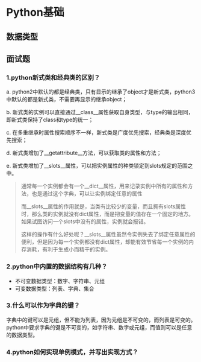 

# Python基础

## 数据类型

## 面试题

### 1.python新式类和经典类的区别？

a. python2中默认的都是经典类，只有显示的继承了object才是新式类，python3中默认的都是新式类，不需要再显示的继承object；

b. 新式类的实例可以直接通过\__class__属性获取自身类型，与type的输出相同，即新式类保持了class和type的统一；

c. 在多重继承时属性搜索顺序不一样，新式类是广度优先搜索，经典类是深度优先搜索；

d. 新式类增加了\__getattribute__方法，可以获取类的属性和方法；

e. 新式类增加了\__slots__属性，可以把实例属性的种类锁定到slots规定的范围之中。

> 通常每一个实例都会有一个\__dict__属性，用来记录实例中所有的属性和方法，也是通过这个字典，可以让实例绑定任意的属性
>
> 而\__slots__属性的作用就是，当类有比较少的变量，而且拥有slots属性时，那么类的实例就没有dict属性，而是把变量的值存在一个固定的地方。如果试图访问一个slots中没有的属性，实例就会报错。
>
> 这样的操作有什么好处呢？\__slots__属性虽然令实例失去了绑定任意属性的便利，但是因为每一个实例都没有dict属性，却能有效节省每一个实例的内存消耗，有利于生成小而精干的实例。

### 2.python中内置的数据结构有几种？

- 不可变数据类型：数字、字符串、元组
- 可变数据类型：列表、字典、集合

### 3.什么可以作为字典的键？

字典中的键可以是元组，但不能为列表，因为元组是不可变的，而列表是可变的。python中要求字典的键是不可变的，如字符串、数字或元组，而值则可以是任意的数据类型。

### 4.python如何实现单例模式，并写出实现方式？

